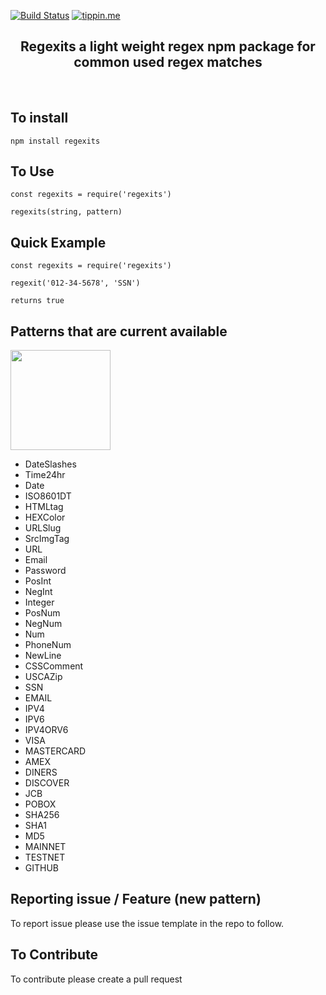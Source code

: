 [![Build Status](https://travis-ci.com/perkinsjr/regexits.svg?branch=master)](https://travis-ci.com/perkinsjr/regexits)
[![tippin.me](https://badgen.net/badge/%E2%9A%A1%EF%B8%8Ftippin.me/@james_r_perkins/F0918E)](https://tippin.me/@james_r_perkins)


<div align="center">
	<h2>
		Regexits a light weight regex npm package for common used regex matches
	</h2>
	<br>
</div>

## To install

    npm install regexits

## To Use

    const regexits = require('regexits')

    regexits(string, pattern)

## Quick Example

    const regexits = require('regexits')

    regexit('012-34-5678', 'SSN')
  
    returns true

## Patterns that are current available  

<a  href="https://www.patreon.com/james_perkins">
	<img style="text-align: center;" src="https://c5.patreon.com/external/logo/become_a_patron_button@2x.png" width="160">
</a>

* DateSlashes
* Time24hr
* Date
* ISO8601DT
* HTMLtag
* HEXColor
* URLSlug
* SrcImgTag
* URL
* Email
* Password
* PosInt
* NegInt
* Integer
* PosNum
* NegNum
* Num
* PhoneNum
* NewLine
* CSSComment
* USCAZip
* SSN
* EMAIL
* IPV4
* IPV6
* IPV4ORV6
* VISA
* MASTERCARD
* AMEX
* DINERS
* DISCOVER
* JCB   
* POBOX
* SHA256
* SHA1
* MD5
* MAINNET
* TESTNET
* GITHUB


## Reporting issue / Feature (new pattern)

To report issue please use the issue template in the repo to follow.

## To Contribute

To contribute please create a pull request

